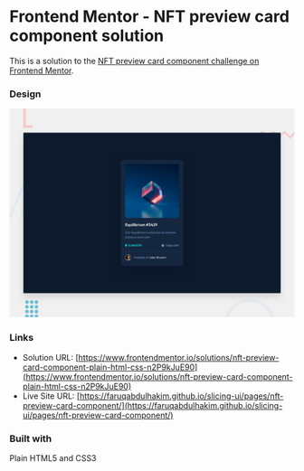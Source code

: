 # Frontend Mentor - NFT preview card component solution

This is a solution to the [NFT preview card component challenge on Frontend Mentor](https://www.frontendmentor.io/challenges/nft-preview-card-component-SbdUL_w0U).

### Design

![](./preview.jpg)

### Links

- Solution URL: [https://www.frontendmentor.io/solutions/nft-preview-card-component-plain-html-css-n2P9kJuE90](https://www.frontendmentor.io/solutions/nft-preview-card-component-plain-html-css-n2P9kJuE90)
- Live Site URL: [https://faruqabdulhakim.github.io/slicing-ui/pages/nft-preview-card-component/](https://faruqabdulhakim.github.io/slicing-ui/pages/nft-preview-card-component/)

### Built with

Plain HTML5 and CSS3
